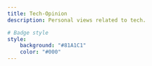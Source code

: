 ```yaml
---
title: Tech-Opinion
description: Personal views related to tech.

# Badge style
style:
    background: "#81A1C1"
    color: "#000"
---
```

